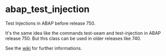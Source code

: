 # abap_test_injection
Test Injections in ABAP before release 750.

It's the same idea like the commands test-seam and test-injection in ABAP release 750.
But this class can be used in older releases like 740.

See the [wiki](https://github.com/germanysources/abap_test_injection/wiki) for further informations.
